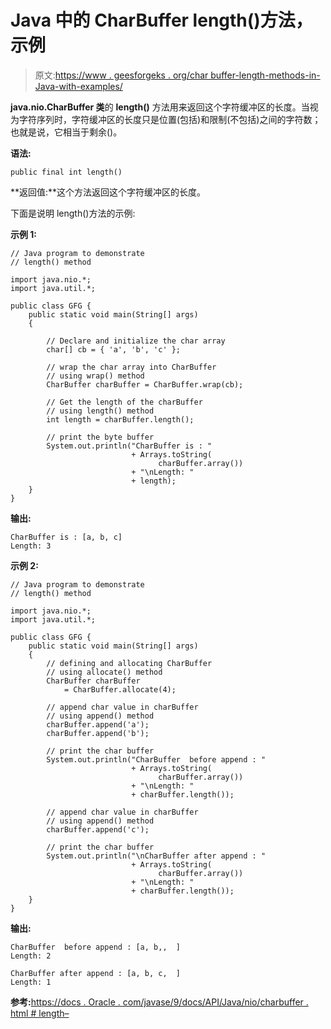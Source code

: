 # Java 中的 CharBuffer length()方法，示例

> 原文:[https://www . geesforgeks . org/char buffer-length-methods-in-Java-with-examples/](https://www.geeksforgeeks.org/charbuffer-length-methods-in-java-with-examples/)

**java.nio.CharBuffer 类**的 **length()** 方法用来返回这个字符缓冲区的长度。当视为字符序列时，字符缓冲区的长度只是位置(包括)和限制(不包括)之间的字符数；也就是说，它相当于剩余()。

**语法:**

```
public final int length()
```

**返回值:**这个方法返回这个字符缓冲区的长度。

下面是说明 length()方法的示例:

**示例 1:**

```
// Java program to demonstrate
// length() method

import java.nio.*;
import java.util.*;

public class GFG {
    public static void main(String[] args)
    {

        // Declare and initialize the char array
        char[] cb = { 'a', 'b', 'c' };

        // wrap the char array into CharBuffer
        // using wrap() method
        CharBuffer charBuffer = CharBuffer.wrap(cb);

        // Get the length of the charBuffer
        // using length() method
        int length = charBuffer.length();

        // print the byte buffer
        System.out.println("CharBuffer is : "
                           + Arrays.toString(
                                 charBuffer.array())
                           + "\nLength: "
                           + length);
    }
}
```

**输出:**

```
CharBuffer is : [a, b, c]
Length: 3

```

**示例 2:**

```
// Java program to demonstrate
// length() method

import java.nio.*;
import java.util.*;

public class GFG {
    public static void main(String[] args)
    {
        // defining and allocating CharBuffer
        // using allocate() method
        CharBuffer charBuffer
            = CharBuffer.allocate(4);

        // append char value in charBuffer
        // using append() method
        charBuffer.append('a');
        charBuffer.append('b');

        // print the char buffer
        System.out.println("CharBuffer  before append : "
                           + Arrays.toString(
                                 charBuffer.array())
                           + "\nLength: "
                           + charBuffer.length());

        // append char value in charBuffer
        // using append() method
        charBuffer.append('c');

        // print the char buffer
        System.out.println("\nCharBuffer after append : "
                           + Arrays.toString(
                                 charBuffer.array())
                           + "\nLength: "
                           + charBuffer.length());
    }
}
```

**输出:**

```
CharBuffer  before append : [a, b,,  ]
Length: 2

CharBuffer after append : [a, b, c,  ]
Length: 1

```

**参考:**[https://docs . Oracle . com/javase/9/docs/API/Java/nio/charbuffer . html # length–](https://docs.oracle.com/javase/9/docs/api/java/nio/CharBuffer.html#length--)